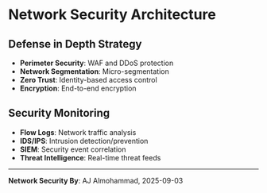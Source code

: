 # Network Security Architecture

## Defense in Depth Strategy
- **Perimeter Security**: WAF and DDoS protection
- **Network Segmentation**: Micro-segmentation
- **Zero Trust**: Identity-based access control
- **Encryption**: End-to-end encryption

## Security Monitoring
- **Flow Logs**: Network traffic analysis
- **IDS/IPS**: Intrusion detection/prevention
- **SIEM**: Security event correlation
- **Threat Intelligence**: Real-time threat feeds

---
**Network Security By**: AJ Almohammad, 2025-09-03

